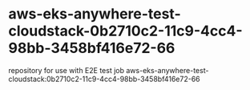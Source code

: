 # aws-eks-anywhere-test-cloudstack-0b2710c2-11c9-4cc4-98bb-3458bf416e72-66
repository for use with E2E test job aws-eks-anywhere-test-cloudstack:0b2710c2-11c9-4cc4-98bb-3458bf416e72-66
